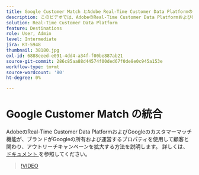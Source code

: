 ```yaml
---
title: Google Customer Match とAdobe Real-Time Customer Data Platformの統合
description: このビデオでは、AdobeのReal-Time Customer Data PlatformおよびGoogleのカスタマーマッチ機能が、企業がGoogleの所有および運営プロパティを使用して顧客と関わり、アウトリーチキャンペーンを拡大するのに役立つ仕組みを示します。
solution: Real-Time Customer Data Platform
feature: Destinations
role: User, Admin
level: Intermediate
jira: KT-5948
thumbnail: 38180.jpg
exl-id: 6888eeed-e091-4dd4-a34f-f00be887ab21
source-git-commit: 286c85aa88d44574f00ded67f0de8e0c945a153e
workflow-type: tm+mt
source-wordcount: '80'
ht-degree: 0%

---
```


# Google Customer Match の統合

AdobeのReal-Time Customer Data PlatformおよびGoogleのカスタマーマッチ機能が、ブランドがGoogleの所有および運営するプロパティを使用して顧客と関わり、アウトリーチキャンペーンを拡大する方法を説明します。 詳しくは、[ ドキュメント ](https://experienceleague.adobe.com/docs/experience-platform/destinations/catalog/advertising/google-customer-match.html?lang=ja) を参照してください。

>[!VIDEO](https://video.tv.adobe.com/v/38180?learn=on&enablevpops)
